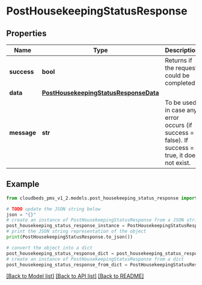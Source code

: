 # PostHousekeepingStatusResponse


## Properties

Name | Type | Description | Notes
------------ | ------------- | ------------- | -------------
**success** | **bool** | Returns if the request could be completed | [optional] 
**data** | [**PostHousekeepingStatusResponseData**](PostHousekeepingStatusResponseData.md) |  | [optional] 
**message** | **str** | To be used in case any error occurs (if success &#x3D; false). If success &#x3D; true, it does not exist. | [optional] 

## Example

```python
from cloudbeds_pms_v1_2.models.post_housekeeping_status_response import PostHousekeepingStatusResponse

# TODO update the JSON string below
json = "{}"
# create an instance of PostHousekeepingStatusResponse from a JSON string
post_housekeeping_status_response_instance = PostHousekeepingStatusResponse.from_json(json)
# print the JSON string representation of the object
print(PostHousekeepingStatusResponse.to_json())

# convert the object into a dict
post_housekeeping_status_response_dict = post_housekeeping_status_response_instance.to_dict()
# create an instance of PostHousekeepingStatusResponse from a dict
post_housekeeping_status_response_from_dict = PostHousekeepingStatusResponse.from_dict(post_housekeeping_status_response_dict)
```
[[Back to Model list]](../README.md#documentation-for-models) [[Back to API list]](../README.md#documentation-for-api-endpoints) [[Back to README]](../README.md)


